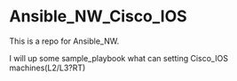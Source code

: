 # Ansible_NW_Cisco_IOS
This is a repo for Ansible_NW.

I will up some sample_playbook what can setting Cisco_IOS machines(L2/L3?RT)

